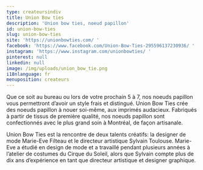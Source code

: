 ```yaml
---
type: createursindiv
title: Union Bow ties
description: 'Union bow ties, noeud papillon'
id: union-bow-ties
slug: union-bow-ties
site: 'https://unionbowties.com/ '
facebook: 'https://www.facebook.com/Union-Bow-Ties-295596137230936/ '
instagram: 'https://www.instagram.com/unionbowties/ '
pinterest: null
linkedin: null
image: /img/uploads/union_bow_tie.png
i18nlanguage: fr
menuposition: createurs
---
```

Que ce soit au bureau ou lors de votre prochain 5 à 7, nos noeuds papillon vous permettront d’avoir un style frais et distingué. Union Bow Ties crée des noeuds papillon à nouer soi-même, aux imprimés audacieux. Fabriqués à partir de tissus de première qualité, nos noeuds papillon sont confectionnés avec le plus grand soin à Montréal, de façon artisanale.



Union Bow Ties est la rencontre de deux talents créatifs: la designer de mode Marie-Eve Filteau et le directeur artistique Sylvain Toulouse. Marie-Eve a étudié en design de mode et a travaillé pendant plusieurs années à l’atelier de costumes du Cirque du Soleil, alors que Sylvain compte plus de dix ans d’expérience en tant que directeur artistique et designer graphique.




